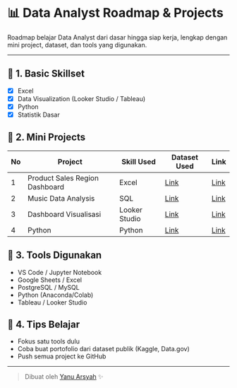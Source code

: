 # 📊 Data Analyst Roadmap & Projects

Roadmap belajar Data Analyst dari dasar hingga siap kerja, lengkap dengan mini project, dataset, dan tools yang digunakan.

---

## 🔰 1. Basic Skillset
- [x] Excel
- [x] Data Visualization (Looker Studio / Tableau)
- [x] Python
- [x] Statistik Dasar

## 🧪 2. Mini Projects
| No | Project | Skill Used | Dataset Used | Link |
|----|---------|------------|--------------|------|
| 1 | Product Sales Region Dashboard | Excel | [Link](https://excelx.com/practice-data/sales-retail/) | [Link](https://github.com/yanuarsyah/Product-Sales-Region-Dashboard-Data-Analyst-) |
| 2 | Music Data Analysis | SQL | [Link](https://www.kaggle.com/datasets/rohitgrewal/spotify-youtube-data/data) | [Link](https://github.com/yanuarsyah/Music-Data-Analyst) |
| 3 | Dashboard Visualisasi | Looker Studio | [Link](#) | [Link](#) |
| 4 | Python | Python | [Link](#) | [Link](#) |

## 🔧 3. Tools Digunakan
- VS Code / Jupyter Notebook
- Google Sheets / Excel
- PostgreSQL / MySQL
- Python (Anaconda/Colab)
- Tableau / Looker Studio

## 🧠 4. Tips Belajar
- Fokus satu tools dulu
- Coba buat portofolio dari dataset publik (Kaggle, Data.gov)
- Push semua project ke GitHub

---

> Dibuat oleh [Yanu Arsyah](https://github.com/YanuArsyah) ✨
